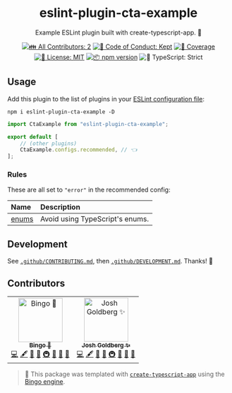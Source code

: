 <h1 align="center">eslint-plugin-cta-example</h1>

<p align="center">
	Example ESLint plugin built with create-typescript-app.
	🔌
</p>

<p align="center">
	<!-- prettier-ignore-start -->
	<!-- ALL-CONTRIBUTORS-BADGE:START - Do not remove or modify this section -->
	<a href="#contributors" target="_blank"><img alt="👪 All Contributors: 2" src="https://img.shields.io/badge/%F0%9F%91%AA_all_contributors-2-21bb42.svg" /></a>
<!-- ALL-CONTRIBUTORS-BADGE:END -->
	<!-- prettier-ignore-end -->
	<a href="https://github.com/bingo-examples/eslint-plugin-cta-example/blob/main/.github/CODE_OF_CONDUCT.md" target="_blank"><img alt="🤝 Code of Conduct: Kept" src="https://img.shields.io/badge/%F0%9F%A4%9D_code_of_conduct-kept-21bb42" /></a>
	<a href="https://codecov.io/gh/bingo-examples/eslint-plugin-cta-example" target="_blank"><img alt="🧪 Coverage" src="https://img.shields.io/codecov/c/github/bingo-examples/eslint-plugin-cta-example?label=%F0%9F%A7%AA%20coverage" /></a>
	<a href="https://github.com/bingo-examples/eslint-plugin-cta-example/blob/main/LICENSE.md" target="_blank"><img alt="📝 License: MIT" src="https://img.shields.io/badge/%F0%9F%93%9D_license-MIT-21bb42.svg" /></a>
	<a href="http://npmjs.com/package/eslint-plugin-cta-example" target="_blank"><img alt="📦 npm version" src="https://img.shields.io/npm/v/eslint-plugin-cta-example?color=21bb42&label=%F0%9F%93%A6%20npm" /></a>
	<img alt="💪 TypeScript: Strict" src="https://img.shields.io/badge/%F0%9F%92%AA_typescript-strict-21bb42.svg" />
</p>

## Usage

Add this plugin to the list of plugins in your [ESLint configuration file](https://eslint.org/docs/latest/use/configure/configuration-files):

```shell
npm i eslint-plugin-cta-example -D
```

```ts
import CtaExample from "eslint-plugin-cta-example";

export default [
	// (other plugins)
	CtaExample.configs.recommended, // 👈
];
```

### Rules

These are all set to `"error"` in the recommended config:

<!-- begin auto-generated rules list -->

| Name                         | Description                     |
| :--------------------------- | :------------------------------ |
| [enums](docs/rules/enums.md) | Avoid using TypeScript's enums. |

<!-- end auto-generated rules list -->

## Development

See [`.github/CONTRIBUTING.md`](./.github/CONTRIBUTING.md), then [`.github/DEVELOPMENT.md`](./.github/DEVELOPMENT.md).
Thanks! 🔌

## Contributors

<!-- spellchecker: disable -->
<!-- ALL-CONTRIBUTORS-LIST:START - Do not remove or modify this section -->
<!-- prettier-ignore-start -->
<!-- markdownlint-disable -->
<table>
  <tbody>
    <tr>
      <td align="center"><a href="https://create.bingo/"><img src="https://avatars.githubusercontent.com/u/202026437?v=4?s=100" width="100px;" alt="Bingo 💝"/><br /><sub><b>Bingo 💝</b></sub></a><br /><a href="https://github.com/bingo-examples/eslint-plugin-cta-example/commits?author=bingo-examples" title="Code">💻</a> <a href="#content-bingo-examples" title="Content">🖋</a> <a href="https://github.com/bingo-examples/eslint-plugin-cta-example/commits?author=bingo-examples" title="Documentation">📖</a> <a href="#ideas-bingo-examples" title="Ideas, Planning, & Feedback">🤔</a> <a href="#infra-bingo-examples" title="Infrastructure (Hosting, Build-Tools, etc)">🚇</a> <a href="#maintenance-bingo-examples" title="Maintenance">🚧</a> <a href="#projectManagement-bingo-examples" title="Project Management">📆</a> <a href="#tool-bingo-examples" title="Tools">🔧</a></td>
      <td align="center"><a href="http://www.joshuakgoldberg.com"><img src="https://avatars.githubusercontent.com/u/3335181?v=4?s=100" width="100px;" alt="Josh Goldberg ✨"/><br /><sub><b>Josh Goldberg ✨</b></sub></a><br /><a href="https://github.com/bingo-examples/eslint-plugin-cta-example/commits?author=JoshuaKGoldberg" title="Code">💻</a> <a href="#content-JoshuaKGoldberg" title="Content">🖋</a> <a href="https://github.com/bingo-examples/eslint-plugin-cta-example/commits?author=JoshuaKGoldberg" title="Documentation">📖</a> <a href="#ideas-JoshuaKGoldberg" title="Ideas, Planning, & Feedback">🤔</a> <a href="#infra-JoshuaKGoldberg" title="Infrastructure (Hosting, Build-Tools, etc)">🚇</a> <a href="#maintenance-JoshuaKGoldberg" title="Maintenance">🚧</a> <a href="#projectManagement-JoshuaKGoldberg" title="Project Management">📆</a> <a href="#tool-JoshuaKGoldberg" title="Tools">🔧</a></td>
    </tr>
  </tbody>
</table>

<!-- markdownlint-restore -->
<!-- prettier-ignore-end -->

<!-- ALL-CONTRIBUTORS-LIST:END -->
<!-- spellchecker: enable -->

<!-- You can remove this notice if you don't want it 🙂 no worries! -->

> 💝 This package was templated with [`create-typescript-app`](https://github.com/JoshuaKGoldberg/create-typescript-app) using the [Bingo engine](https://create.bingo).
